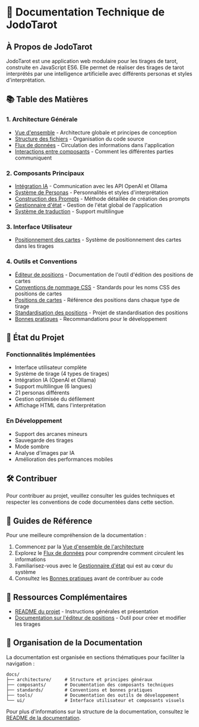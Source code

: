 # 🔮 Documentation Technique de JodoTarot

## À Propos de JodoTarot

JodoTarot est une application web modulaire pour les tirages de tarot, construite en JavaScript ES6. Elle permet de réaliser des tirages de tarot interprétés par une intelligence artificielle avec différents personas et styles d'interprétation.

## 📚 Table des Matières

### 1. Architecture Générale
- [Vue d'ensemble](architecture/vue-ensemble.md) - Architecture globale et principes de conception
- [Structure des fichiers](architecture/structure-fichiers.md) - Organisation du code source
- [Flux de données](architecture/flux-donnees.md) - Circulation des informations dans l'application
- [Interactions entre composants](architecture/interactions-composants.md) - Comment les différentes parties communiquent

### 2. Composants Principaux
- [Intégration IA](composants/integration-ia.md) - Communication avec les API OpenAI et Ollama
- [Système de Personas](composants/personas.md) - Personnalités et styles d'interprétation
- [Construction des Prompts](composants/construction-prompts.md) - Méthode détaillée de création des prompts
- [Gestionnaire d'état](composants/state-manager.md) - Gestion de l'état global de l'application
- [Système de traduction](composants/traduction.md) - Support multilingue

### 3. Interface Utilisateur
- [Positionnement des cartes](ui/positionnement-cartes.md) - Système de positionnement des cartes dans les tirages

### 4. Outils et Conventions
- [Éditeur de positions](tools/spread-editor.md) - Documentation de l'outil d'édition des positions de cartes
- [Conventions de nommage CSS](standards/css-naming-conventions.md) - Standards pour les noms CSS des positions de cartes
- [Positions de cartes](standards/card-positions.md) - Référence des positions dans chaque type de tirage
- [Standardisation des positions](standards/tarot-position-standardization.md) - Projet de standardisation des positions
- [Bonnes pratiques](standards/bonnes-pratiques.md) - Recommandations pour le développement

## 🔄 État du Projet

### Fonctionnalités Implémentées
- Interface utilisateur complète
- Système de tirage (4 types de tirages)
- Intégration IA (OpenAI et Ollama)
- Support multilingue (6 langues)
- 21 personas différents
- Gestion optimisée du défilement
- Affichage HTML dans l'interprétation

### En Développement
- Support des arcanes mineurs
- Sauvegarde des tirages
- Mode sombre
- Analyse d'images par IA
- Amélioration des performances mobiles

## 🛠️ Contribuer
Pour contribuer au projet, veuillez consulter les guides techniques et respecter les conventions de code documentées dans cette section.

## 📖 Guides de Référence

Pour une meilleure compréhension de la documentation :

1. Commencez par la [Vue d'ensemble de l'architecture](architecture/vue-ensemble.md)
2. Explorez le [Flux de données](architecture/flux-donnees.md) pour comprendre comment circulent les informations
3. Familiarisez-vous avec le [Gestionnaire d'état](composants/state-manager.md) qui est au cœur du système
4. Consultez les [Bonnes pratiques](standards/bonnes-pratiques.md) avant de contribuer au code

## 🔗 Ressources Complémentaires

- [README du projet](../README.md) - Instructions générales et présentation
- [Documentation sur l'éditeur de positions](tools/spread-editor.md) - Outil pour créer et modifier les tirages

## 📂 Organisation de la Documentation

La documentation est organisée en sections thématiques pour faciliter la navigation :

```
docs/
├── architecture/     # Structure et principes généraux
├── composants/       # Documentation des composants techniques
├── standards/        # Conventions et bonnes pratiques
├── tools/            # Documentation des outils de développement
└── ui/               # Interface utilisateur et composants visuels
```

Pour plus d'informations sur la structure de la documentation, consultez le [README de la documentation](README.md). 